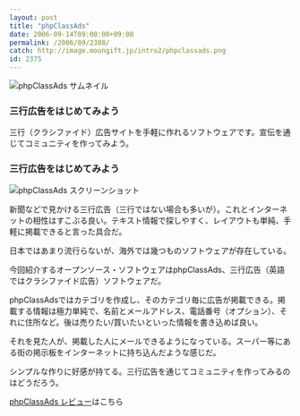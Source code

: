 ```yaml
---
layout: post
title: "phpClassAds"
date: 2006-09-14T09:00:00+09:00
permalink: /2006/09/2388/
catch: http://image.moongift.jp/intro2/phpclassads.png
id: 2375
---
```

 ![phpClassAds サムネイル](http://image.moongift.jp/intro2/phpclassads.t.png "phpClassAds サムネイル")
  

### 三行広告をはじめてみよう
  
三行（クラシファイド）広告サイトを手軽に作れるソフトウェアです。宣伝を通じてコミュニティを作ってみよう。  
<!--more-->  

### 三行広告をはじめてみよう
  

![phpClassAds スクリーンショット](http://image.moongift.jp/intro2/phpclassads.png "phpClassAds スクリーンショット")

  

新聞などで見かける三行広告（三行ではない場合も多いが）。これとインターネットの相性はすこぶる良い。テキスト情報で探しやすく、レイアウトも単純、手軽に掲載できると言った具合だ。

  

日本ではあまり流行らないが、海外では幾つものソフトウェアが存在している。

  

今回紹介するオープンソース・ソフトウェアはphpClassAds、三行広告（英語ではクラシファイド広告）ソフトウェアだ。

  

phpClassAdsではカテゴリを作成し、そのカテゴリ毎に広告が掲載できる。掲載する情報は極力単純で、名前とメールアドレス、電話番号（オプション）、それに住所など。後は売りたい/買いたいといった情報を書き込めば良い。

  

それを見た人が、掲載した人にメールできるようになっている。スーパー等にある街の掲示板をインターネットに持ち込んだような感じだ。

  

シンプルな作りに好感が持てる。三行広告を通じてコミュニティを作ってみるのはどうだろう。

  

[phpClassAds レビュー](http://oss.moongift.jp/review/i-2389.html)はこちら

